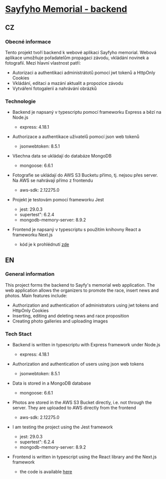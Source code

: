 # [Sayfyho Memorial - backend](https://sayfy-frontend-ts.vercel.app/)

## CZ  

### Obecné informace
Tento projekt tvoří backend k webové aplikaci Sayfyho memorial. Webová aplikace umožňuje pořadatelům propagaci závodu, vkládání novinek a fotografií. Mezi hlavní vlastnost patří:

  - Autorizaci a authentikaci administrátotů pomocí jwt tokenů a HttpOnly Cookies  
  - Vkládání, editaci a mazání aktualit a propozice závodu
  - Vytváření fotogalerií a nahrávání obrázků
  
### Technologie
  - Backend je napsaný v typescriptu pomocí frameworku Express a bězí na Node.js
    - express: 4.18.1
  
  - Authorizace a authentikace uživatelů pomocí json web tokenů  
    - jsonwebtoken: 8.5.1    
    
  - Všechna data se ukládají do databáze MongoDB  
    - mongoose: 6.6.1
    
  - Fotografie se ukládají do AWS S3 Bucketu přímo, tj. nejsou přes server. Na AWS se nahrávají přímo z frontendu
    - aws-sdk: 2.12275.0
    
  - Projekt je testovám pomocí frameworku Jest
    - jest: 29.0.3    
    - supertest": 6.2.4
    - mongodb-memory-server: 8.9.2
        
  - Frontend je napsaný v typescriptu s použitím knihovny React a frameworku Next.js
    - kód je k prohlédnutí [zde](https://github.com/fialajiri/sayfy-frontend-ts)
    
    
## EN

### General information
This project forms the backend to Sayfy's memorial web application. The web application allows the organizers to promote the race, insert news and photos. Main features include:

  - Authorization and authentication of administrators using jwt tokens and HttpOnly Cookies
  - Inserting, editing and deleting news and race proposition
  - Creating photo galleries and uploading images
  
### Tech Stact
  - Backend is written in typescriptu with Express framework under Node.js
    - express: 4.18.1
  
  - Authorization and authentication of users using json web tokens  
    - jsonwebtoken: 8.5.1    
    
  - Data is stored in a MongoDB database  
    - mongoose: 6.6.1
    
  - Photos are stored in the AWS S3 Bucket directly, i.e. not through the server. They are uploaded to AWS directly from the frontend
    - aws-sdk: 2.12275.0
    
  - I am testing the project using the Jest framework
    - jest: 29.0.3    
    - supertest": 6.2.4
    - mongodb-memory-server: 8.9.2
        
  - Frontend is written in typescript using the React library and the Next.js framework
    - the code is available [here](https://github.com/fialajiri/sayfy-frontend-ts)
    
    

